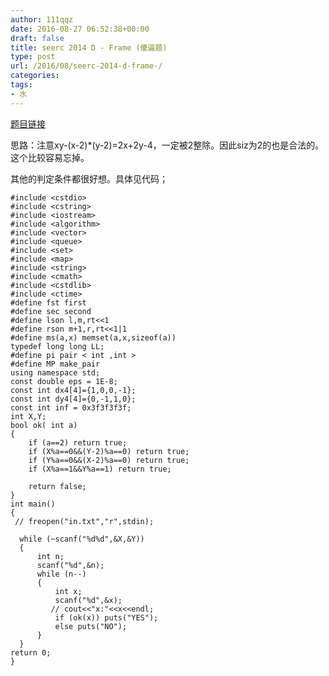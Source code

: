 ```yaml
---
author: 111qqz
date: 2016-08-27 06:52:38+00:00
draft: false
title: seerc 2014 D - Frame (傻逼题)
type: post
url: /2016/08/seerc-2014-d-frame-/
categories:
tags:
- 水
---
```


[题目链接](http://acm.hust.edu.cn/vjudge/contest/130303#problem/D)

思路：注意xy-(x-2)*(y-2)=2x+2y-4，一定被2整除。因此siz为2的也是合法的。这个比较容易忘掉。

其他的判定条件都很好想。具体见代码；

    
    #include <cstdio>
    #include <cstring>
    #include <iostream>
    #include <algorithm>
    #include <vector>
    #include <queue>
    #include <set>
    #include <map>
    #include <string>
    #include <cmath>
    #include <cstdlib>
    #include <ctime>
    #define fst first
    #define sec second
    #define lson l,m,rt<<1
    #define rson m+1,r,rt<<1|1
    #define ms(a,x) memset(a,x,sizeof(a))
    typedef long long LL;
    #define pi pair < int ,int >
    #define MP make_pair
    using namespace std;
    const double eps = 1E-8;
    const int dx4[4]={1,0,0,-1};
    const int dy4[4]={0,-1,1,0};
    const int inf = 0x3f3f3f3f;
    int X,Y;
    bool ok( int a)
    {
        if (a==2) return true;
        if (X%a==0&&(Y-2)%a==0) return true;
        if (Y%a==0&&(X-2)%a==0) return true;
        if (X%a==1&&Y%a==1) return true;
    
        return false;
    }
    int main()
    {
     // freopen("in.txt","r",stdin);
    
      while (~scanf("%d%d",&X,&Y))
      {
          int n;
          scanf("%d",&n);
          while (n--)
          {
              int x;
              scanf("%d",&x);
             // cout<<"x:"<<x<<endl;
              if (ok(x)) puts("YES");
              else puts("NO");
          }
      }
    return 0;
    }
    



